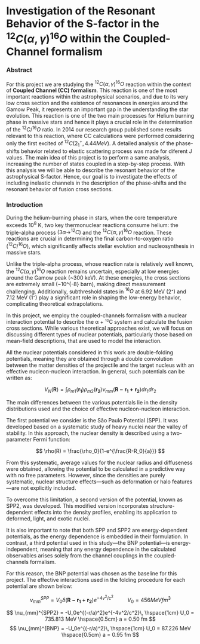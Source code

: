 # Investigation of the Resonant Behavior of the S-factor in the $^{12}C(\alpha,\gamma)^{16}O$ within the **Coupled-Channel formalism**


### Abstract 

For this project we are studying the $^{12}C(\alpha,\gamma)^{16}O$ reaction within the context of **Coupled Channel (CC) formalism**. This reaction is one of the most important reactions within the astrophysical scenarios, and due to its very low cross section and the existence of resonances in energies around the Gamow Peak, it represents an important gap in the understanding the star evolution. This reaction is one of the two main processes for Helium burning phase in massive stars and hence it plays a crucial role in the determination of the $^{12}C/^{16}O$ ratio. In 2014 our research group published some results relevant to this reaction, where CC calculations were performed considering only the first excited of $^{12}C (2^+_ 1, 4.44 MeV)$. A detailed analysis of the phase-shifts behavior related to elastic scattering process was made for diferent J values. The main idea of this project is to perform a same analysis, increasing the number of states coupled in a step-by-step process. With this analysis we will be able to describe the resonant behavior of the astrophysical S-factor. Hence, our goal is to investigate the effects of including inelastic channels in the description of the phase-shifts and the resonant behavior of fusion cross sections.

### Introduction 

During the helium-burning phase in stars, when the core temperature exceeds $10^8$ K, two key thermonuclear reactions consume helium: the triple-alpha process $(3\alpha → ^{12}C)$ and the $^{12}C(\alpha,\gamma)^{16}O$ reaction. These reactions are crucial in determining the final carbon-to-oxygen ratio $(^{12}C/^{16}O)$, which significantly affects stellar evolution and nucleosynthesis in massive stars.

Unlike the triple-alpha process, whose reaction rate is relatively well known, the $^{12}C(\alpha,\gamma)^{16}O$ reaction remains uncertain, especially at low energies around the Gamow peak (~300 keV). At these energies, the cross sections are extremely small (~10^{-8} barn), making direct measurement challenging. Additionally, subthreshold states in $^{16}O$ at 6.92 MeV (2⁺) and 7.12 MeV (1⁻) play a significant role in shaping the low-energy behavior, complicating theoretical extrapolations.

In this project, we employ the coupled-channels formalism with a nuclear interaction potential to describe the α + ¹²C system and calculate the fusion cross sections. While various theoretical approaches exist, we will focus on discussing different types of nuclear potentials, particularly those based on mean-field descriptions, that are used to model the interaction.

All the nuclear potentials considered in this work are double-folding potentials, meaning they are obtained through a double convolution between the matter densities of the projectile and the target nucleus with an effective nucleon-nucleon interaction. In general, such potentials can be written as:

$$
V_N(\mathbf{R}) = \int \rho_{m1}(\mathbf{r_1})\rho_{m2}(\mathbf{r_2})\nu_{mm}(\mathbf{R-r_1+r_2})dr_1dr_2
$$

The main differences between the various potentials lie in the density distributions used and the choice of effective nucleon-nucleon interaction.

The first potential we consider is the São Paulo Potential (SPP). It was developed based on a systematic study of heavy nuclei near the valley of stability. In this approach, the nuclear density is described using a two-parameter Fermi function:

$$
\rho(R) = \frac{\rho_0}{1-e^{\frac{R-R_0}{a}}}
$$

From this systematic, average values for the nuclear radius and diffuseness were obtained, allowing the potential to be calculated in a predictive way with no free parameters. However, since the densities are purely systematic, nuclear structure effects—such as deformation or halo features—are not explicitly included.

To overcome this limitation, a second version of the potential, known as SPP2, was developed. This modified version incorporates structure-dependent effects into the density profiles, enabling its application to deformed, light, and exotic nuclei.

It is also important to note that both SPP and SPP2 are energy-dependent potentials, as the energy dependence is embedded in their formulation. In contrast, a third potential used in this study—the BNP potential—is energy-independent, meaning that any energy dependence in the calculated observables arises solely from the channel couplings in the coupled-channels formalism.

For this reason, the BNP potential was chosen as the baseline for this project. The effective interactions used in the folding procedure for each potential are shown below:

$$
\nu_{mm}^{SPP} = V_0\delta(\mathbf{R-r_1+r_2})e^{-4v^2/c^2}\, \hspace{1cm} V_0 = 456 MeV fm^3
$$

$$
\nu_{mm}^{SPP2} = -U_0e^{(-r/a)^2}e^{-4v^2/c^2}\, \hspace{1cm} U_0 = 735.813 MeV \hspace{0.5cm} a = 0.50 fm
$$
$$
\nu_{mm}^{BNP} = -U_0e^{(-r/a)^2}\, \hspace{1cm} U_0 = 87.226 MeV \hspace{0.5cm} a = 0.95 fm
$$


















